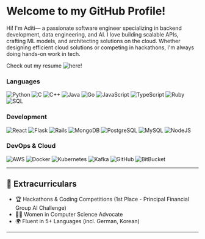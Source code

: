 # Welcome to my GitHub Profile!
Hi! I'm Aditi— a passionate software engineer specializing in backend development, data engineering, and AI. I love building scalable APIs, crafting ML models, and architecting solutions on the cloud. Whether designing efficient cloud solutions or competing in hackathons, I'm always doing hands-on work in tech.

Check out my resume ![here!](https://docs.google.com/document/d/14cSvwomSe7ntBu3r0XfWZ06tyS3QOy0jA-73F37LtUI/edit?tab=t.0)

### **Languages**  
![Python](https://img.shields.io/badge/Python-3776AB?style=for-the-badge&logo=python&logoColor=white)  ![C](https://img.shields.io/badge/C-A8B9CC?style=for-the-badge&logo=c&logoColor=black)  ![C++](https://img.shields.io/badge/C%2B%2B-00599C?style=for-the-badge&logo=c%2B%2B&logoColor=white)  ![Java](https://img.shields.io/badge/Java-ED8B00?style=for-the-badge&logo=openjdk&logoColor=white)  ![Go](https://img.shields.io/badge/Go-00ADD8?style=for-the-badge&logo=go&logoColor=white)  ![JavaScript](https://img.shields.io/badge/JavaScript-F7DF1E?style=for-the-badge&logo=javascript&logoColor=black)  ![TypeScript](https://img.shields.io/badge/TypeScript-007ACC?style=for-the-badge&logo=typescript&logoColor=white)  ![Ruby](https://img.shields.io/badge/Ruby-CC342D?style=for-the-badge&logo=ruby&logoColor=white)  ![SQL](https://img.shields.io/badge/SQL-4479A1?style=for-the-badge&logo=postgresql&logoColor=white)  

### **Development**  
![React](https://img.shields.io/badge/React-61DAFB?style=for-the-badge&logo=react&logoColor=black)  ![Flask](https://img.shields.io/badge/Flask-000000?style=for-the-badge&logo=flask&logoColor=white)  ![Rails](https://img.shields.io/badge/Rails-CC0000?style=for-the-badge&logo=ruby-on-rails&logoColor=white)  ![MongoDB](https://img.shields.io/badge/MongoDB-47A248?style=for-the-badge&logo=mongodb&logoColor=white)  ![PostgreSQL](https://img.shields.io/badge/PostgreSQL-336791?style=for-the-badge&logo=postgresql&logoColor=white)  ![MySQL](https://img.shields.io/badge/MySQL-4479A1?style=for-the-badge&logo=mysql&logoColor=white)  ![NodeJS](https://img.shields.io/badge/NodeJS-4479A1?style=for-the-badge&logo=nodejs&logoColor=white)

### **DevOps & Cloud**  
![AWS](https://img.shields.io/badge/AWS-FF9900?style=for-the-badge&logo=amazon-aws&logoColor=white)  ![Docker](https://img.shields.io/badge/Docker-2496ED?style=for-the-badge&logo=docker&logoColor=white)  ![Kubernetes](https://img.shields.io/badge/Kubernetes-326CE5?style=for-the-badge&logo=kubernetes&logoColor=white)  ![Kafka](https://img.shields.io/badge/Kafka-231F20?style=for-the-badge&logo=apache-kafka&logoColor=white)  ![GitHub](https://img.shields.io/badge/GitHub-181717?style=for-the-badge&logo=github&logoColor=white)  ![BitBucket](https://img.shields.io/badge/Bitbucket-0052CC?style=for-the-badge&logo=bitbucket&logoColor=white)  

---

## 🌟 Extracurriculars
- 🏆 Hackathons & Coding Competitions (1st Place - Principal Financial Group AI Challenge)  
- 👩‍💻 Women in Computer Science Advocate  
- 🌍 Fluent in 5+ Languages (incl. German, Korean)  
---
